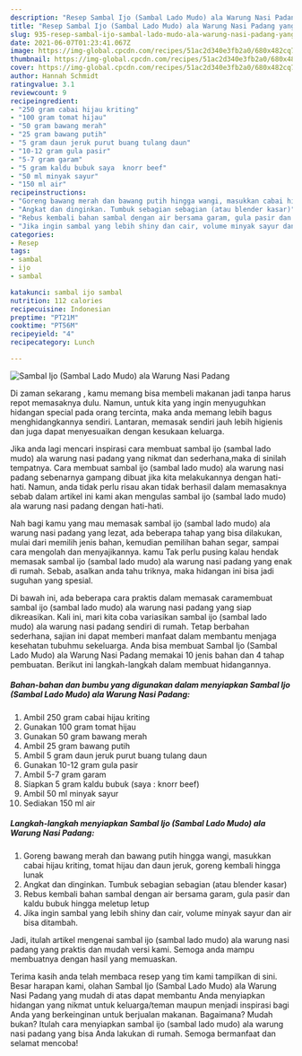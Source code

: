 ```yaml
---
description: "Resep Sambal Ijo (Sambal Lado Mudo) ala Warung Nasi Padang yang nikmat Untuk Jualan"
title: "Resep Sambal Ijo (Sambal Lado Mudo) ala Warung Nasi Padang yang nikmat Untuk Jualan"
slug: 935-resep-sambal-ijo-sambal-lado-mudo-ala-warung-nasi-padang-yang-nikmat-untuk-jualan
date: 2021-06-07T01:23:41.067Z
image: https://img-global.cpcdn.com/recipes/51ac2d340e3fb2a0/680x482cq70/sambal-ijo-sambal-lado-mudo-ala-warung-nasi-padang-foto-resep-utama.jpg
thumbnail: https://img-global.cpcdn.com/recipes/51ac2d340e3fb2a0/680x482cq70/sambal-ijo-sambal-lado-mudo-ala-warung-nasi-padang-foto-resep-utama.jpg
cover: https://img-global.cpcdn.com/recipes/51ac2d340e3fb2a0/680x482cq70/sambal-ijo-sambal-lado-mudo-ala-warung-nasi-padang-foto-resep-utama.jpg
author: Hannah Schmidt
ratingvalue: 3.1
reviewcount: 9
recipeingredient:
- "250 gram cabai hijau kriting"
- "100 gram tomat hijau"
- "50 gram bawang merah"
- "25 gram bawang putih"
- "5 gram daun jeruk purut buang tulang daun"
- "10-12 gram gula pasir"
- "5-7 gram garam"
- "5 gram kaldu bubuk saya  knorr beef"
- "50 ml minyak sayur"
- "150 ml air"
recipeinstructions:
- "Goreng bawang merah dan bawang putih hingga wangi, masukkan cabai hijau kriting, tomat hijau dan daun jeruk, goreng kembali hingga lunak"
- "Angkat dan dinginkan. Tumbuk sebagian sebagian (atau blender kasar)"
- "Rebus kembali bahan sambal dengan air bersama garam, gula pasir dan kaldu bubuk hingga meletup letup"
- "Jika ingin sambal yang lebih shiny dan cair, volume minyak sayur dan air bisa ditambah."
categories:
- Resep
tags:
- sambal
- ijo
- sambal

katakunci: sambal ijo sambal 
nutrition: 112 calories
recipecuisine: Indonesian
preptime: "PT21M"
cooktime: "PT56M"
recipeyield: "4"
recipecategory: Lunch

---
```



![Sambal Ijo (Sambal Lado Mudo) ala Warung Nasi Padang](https://img-global.cpcdn.com/recipes/51ac2d340e3fb2a0/680x482cq70/sambal-ijo-sambal-lado-mudo-ala-warung-nasi-padang-foto-resep-utama.jpg)

Di zaman  sekarang , kamu memang bisa membeli makanan jadi tanpa harus repot memasaknya dulu. Namun, untuk kita yang ingin menyuguhkan hidangan special pada orang tercinta, maka anda memang lebih bagus menghidangkannya sendiri. Lantaran, memasak sendiri jauh lebih higienis dan juga dapat menyesuaikan dengan kesukaan keluarga.

Jika anda lagi mencari inspirasi cara membuat sambal ijo (sambal lado mudo) ala warung nasi padang yang nikmat dan sederhana,maka di sinilah tempatnya. Cara membuat sambal ijo (sambal lado mudo) ala warung nasi padang  sebenarnya gampang dibuat jika kita melakukannya dengan hati-hati. Namun, anda tidak perlu risau akan tidak berhasil dalam memasaknya 
sebab dalam artikel ini kami akan mengulas sambal ijo (sambal lado mudo) ala warung nasi padang dengan hati-hati.  



Nah bagi kamu yang mau memasak sambal ijo (sambal lado mudo) ala warung nasi padang yang lezat, ada beberapa tahap yang bisa dilakukan, mulai dari memilih jenis bahan, kemudian pemilihan bahan segar, sampai cara mengolah dan menyajikannya. kamu Tak perlu pusing kalau hendak memasak sambal ijo (sambal lado mudo) ala warung nasi padang yang enak di rumah. Sebab, asalkan anda  tahu triknya, maka hidangan ini bisa jadi suguhan yang spesial.

Di bawah ini, ada beberapa cara praktis  dalam memasak caramembuat sambal ijo (sambal lado mudo) ala warung nasi padang yang siap dikreasikan. Kali ini, mari kita coba variasikan sambal ijo (sambal lado mudo) ala warung nasi padang sendiri di rumah. Tetap berbahan sederhana, sajian ini dapat memberi manfaat dalam membantu menjaga kesehatan tubuhmu sekeluarga. Anda bisa membuat Sambal Ijo (Sambal Lado Mudo) ala Warung Nasi Padang memakai 10 jenis bahan dan 4 tahap pembuatan. Berikut ini langkah-langkah dalam membuat hidangannya.

<!--inarticleads1-->

##### Bahan-bahan dan bumbu yang digunakan dalam menyiapkan Sambal Ijo (Sambal Lado Mudo) ala Warung Nasi Padang:

1. Ambil 250 gram cabai hijau kriting
1. Gunakan 100 gram tomat hijau
1. Gunakan 50 gram bawang merah
1. Ambil 25 gram bawang putih
1. Ambil 5 gram daun jeruk purut buang tulang daun
1. Gunakan 10-12 gram gula pasir
1. Ambil 5-7 gram garam
1. Siapkan 5 gram kaldu bubuk (saya : knorr beef)
1. Ambil 50 ml minyak sayur
1. Sediakan 150 ml air




<!--inarticleads2-->

##### Langkah-langkah menyiapkan Sambal Ijo (Sambal Lado Mudo) ala Warung Nasi Padang:

1. Goreng bawang merah dan bawang putih hingga wangi, masukkan cabai hijau kriting, tomat hijau dan daun jeruk, goreng kembali hingga lunak
1. Angkat dan dinginkan. Tumbuk sebagian sebagian (atau blender kasar)
1. Rebus kembali bahan sambal dengan air bersama garam, gula pasir dan kaldu bubuk hingga meletup letup
1. Jika ingin sambal yang lebih shiny dan cair, volume minyak sayur dan air bisa ditambah.




Jadi, itulah artikel mengenai  sambal ijo (sambal lado mudo) ala warung nasi padang  yang praktis dan mudah versi kami. Semoga anda mampu membuatnya dengan hasil yang memuaskan. 

Terima kasih anda telah membaca resep yang tim kami tampilkan di sini. Besar harapan kami, olahan  Sambal Ijo (Sambal Lado Mudo) ala Warung Nasi Padang yang mudah di atas dapat membantu Anda menyiapkan hidangan yang nikmat untuk keluarga/teman maupun menjadi inspirasi bagi Anda yang berkeinginan untuk berjualan makanan. Bagaimana? Mudah bukan? Itulah cara menyiapkan sambal ijo (sambal lado mudo) ala warung nasi padang yang bisa Anda lakukan di rumah. Semoga bermanfaat dan selamat mencoba!

